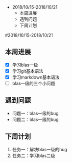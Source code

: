 ﻿- 2018/10/15-2018/10/21
    - 本周进展
    - 遇到问题
    - 下周计划

#2018/10/15-2018/10/21

## 本周进展
- [x] 学习blas一级
- [x] 学习git基本语法
- [x] 学习markdown基本语法
- [ ] blas一级的三个小问题

## 遇到问题
* 问题一：blas一级的bug
* 问题二：blas一级的bug

## 下周计划
1.  任务一：解决blas一级的hug
2.  任务二：学习blas二级




